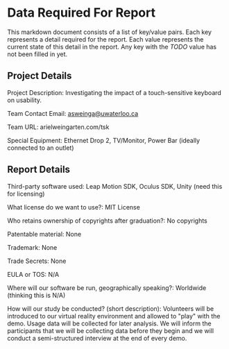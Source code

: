 # Data Required For Report #

This markdown document consists of a list of key/value pairs.
Each key represents a detail required for the report.
Each value represents the current state of this detail in the report.
Any key with the *TODO* value has not been filled in yet.

## Project Details ##

Project Description: Investigating the impact of a touch-sensitive keyboard on usability.

Team Contact Email: asweinga@uwaterloo.ca

Team URL: arielweingarten.com/tsk

Special Equipment: Ethernet Drop 2, TV/Monitor, Power Bar (ideally connected to an outlet)

## Report Details ##

Third-party software used: Leap Motion SDK, Oculus SDK, Unity (need this for licensing)

What license do we want to use?: MIT License

Who retains ownership of copyrights after graduation?: No copyrights

Patentable material: None

Trademark: None

Trade Secrets: None

EULA or TOS: N/A

Where will our software be run, geographically speaking?: Worldwide (thinking this is N/A)


How will our study be conducted? (short description): Volunteers will be introduced to our virtual reality environment and allowed to "play" with the demo. Usage data will be collected for later analysis. We will inform the participants that we will be collecting data before they begin and we will conduct a semi-structured interview at the end of every demo.
